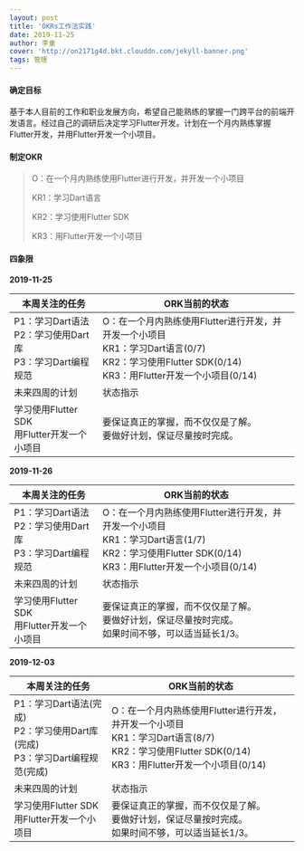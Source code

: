 ```yaml
---
layout: post
title: 'OKRs工作法实践'
date: 2019-11-25
author: 李童
cover: 'http://on2171g4d.bkt.clouddn.com/jekyll-banner.png'
tags: 管理
---
```


#### 确定目标

基于本人目前的工作和职业发展方向，希望自己能熟练的掌握一门跨平台的前端开发语言。经过自己的调研后决定学习Flutter开发。计划在一个月内熟练掌握Flutter开发，并用Flutter开发一个小项目。

#### 制定OKR

> O：在一个月内熟练使用Flutter进行开发，并开发一个小项目
>
> KR1：学习Dart语言
>
> KR2：学习使用Flutter SDK
>
> KR3：用Flutter开发一个小项目

#### 四象限

**2019-11-25**

| 本周关注的任务 | ORK当前的状态 |
| ---- | ---- |
| P1：学习Dart语法<br>P2：学习使用Dart库<br>P3：学习Dart编程规范 | O：在一个月内熟练使用Flutter进行开发，并开发一个小项目<br>KR1：学习Dart语言(0/7)<br>KR2：学习使用Flutter SDK(0/14)<br>KR3：用Flutter开发一个小项目(0/14) |
| 未来四周的计划 | 状态指示      |
| 学习使用Flutter SDK<br/>用Flutter开发一个小项目 | 要保证真正的掌握，而不仅仅是了解。<br>要做好计划，保证尽量按时完成。 |

**2019-11-26**

| 本周关注的任务                                               | ORK当前的状态                                                |
| ------------------------------------------------------------ | ------------------------------------------------------------ |
| P1：学习Dart语法<br>P2：学习使用Dart库<br>P3：学习Dart编程规范 | O：在一个月内熟练使用Flutter进行开发，并开发一个小项目<br>KR1：学习Dart语言(1/7)<br>KR2：学习使用Flutter SDK(0/14)<br>KR3：用Flutter开发一个小项目(0/14) |
| 未来四周的计划                                               | 状态指示                                                     |
| 学习使用Flutter SDK<br/>用Flutter开发一个小项目              | 要保证真正的掌握，而不仅仅是了解。<br>要做好计划，保证尽量按时完成。<br>如果时间不够，可以适当延长1/3。 |

**2019-12-03**

| 本周关注的任务                                               | ORK当前的状态                                                |
| ------------------------------------------------------------ | ------------------------------------------------------------ |
| P1：学习Dart语法(完成)<br>P2：学习使用Dart库(完成)<br>P3：学习Dart编程规范(完成) | O：在一个月内熟练使用Flutter进行开发，并开发一个小项目<br>KR1：学习Dart语言(8/7)<br>KR2：学习使用Flutter SDK(0/14)<br>KR3：用Flutter开发一个小项目(0/14) |
| 未来四周的计划                                               | 状态指示                                                     |
| 学习使用Flutter SDK<br/>用Flutter开发一个小项目              | 要保证真正的掌握，而不仅仅是了解。<br>要做好计划，保证尽量按时完成。<br>如果时间不够，可以适当延长1/3。 |

